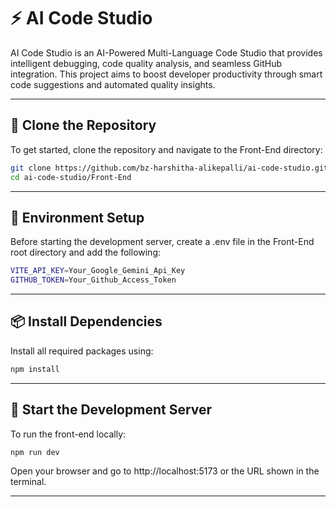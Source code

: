 # ⚡ AI Code Studio

AI Code Studio is an AI-Powered Multi-Language Code Studio that provides intelligent debugging, code quality analysis, and seamless GitHub integration. This project aims to boost developer productivity through smart code suggestions and automated quality insights.

---

## 📁 Clone the Repository

To get started, clone the repository and navigate to the Front-End directory:

```bash
git clone https://github.com/bz-harshitha-alikepalli/ai-code-studio.git
cd ai-code-studio/Front-End
```
---

## 🔐 Environment Setup

Before starting the development server, create a .env file in the Front-End root directory and add the following:

```bash
VITE_API_KEY=Your_Google_Gemini_Api_Key
GITHUB_TOKEN=Your_Github_Access_Token
```
---

## 📦 Install Dependencies

Install all required packages using:

```bash
npm install
```
---

## 🚀 Start the Development Server

To run the front-end locally:

```bash
npm run dev
```
Open your browser and go to http://localhost:5173 or the URL shown in the terminal.

---
